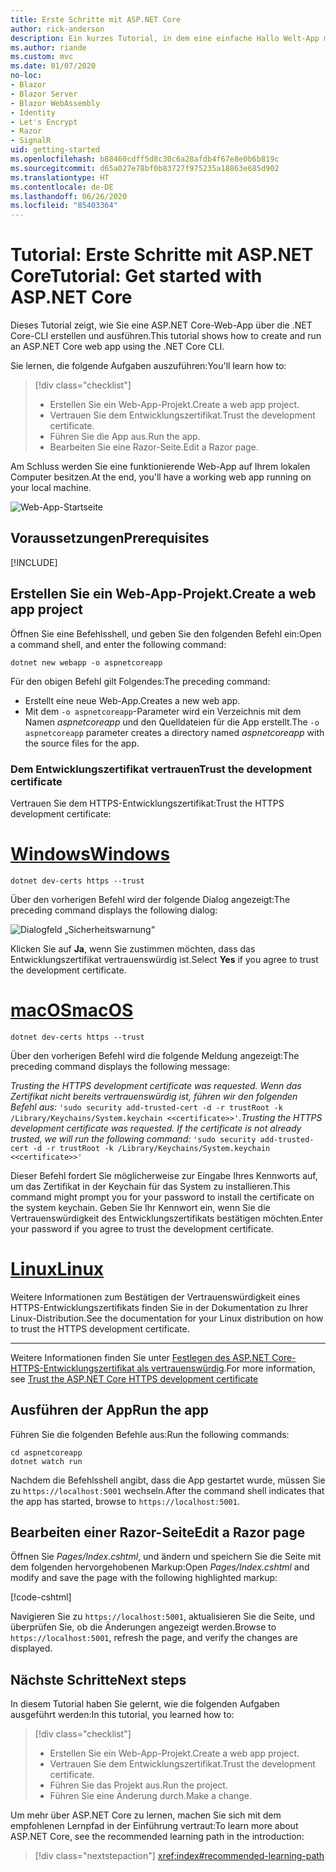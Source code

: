 ```yaml
---
title: Erste Schritte mit ASP.NET Core
author: rick-anderson
description: Ein kurzes Tutorial, in dem eine einfache Hallo Welt-App mit ASP.NET Core erstellt und ausgeführt wird.
ms.author: riande
ms.custom: mvc
ms.date: 01/07/2020
no-loc:
- Blazor
- Blazor Server
- Blazor WebAssembly
- Identity
- Let's Encrypt
- Razor
- SignalR
uid: getting-started
ms.openlocfilehash: b88460cdff5d8c30c6a28afdb4f67e8e0b6b819c
ms.sourcegitcommit: d65a027e78bf0b83727f975235a18863e685d902
ms.translationtype: HT
ms.contentlocale: de-DE
ms.lasthandoff: 06/26/2020
ms.locfileid: "85403364"
---
```

# <a name="tutorial-get-started-with-aspnet-core"></a><span data-ttu-id="1ac34-103">Tutorial: Erste Schritte mit ASP.NET Core</span><span class="sxs-lookup"><span data-stu-id="1ac34-103">Tutorial: Get started with ASP.NET Core</span></span>

<span data-ttu-id="1ac34-104">Dieses Tutorial zeigt, wie Sie eine ASP.NET Core-Web-App über die .NET Core-CLI erstellen und ausführen.</span><span class="sxs-lookup"><span data-stu-id="1ac34-104">This tutorial shows how to create and run an ASP.NET Core web app using the .NET Core CLI.</span></span>

<span data-ttu-id="1ac34-105">Sie lernen, die folgende Aufgaben auszuführen:</span><span class="sxs-lookup"><span data-stu-id="1ac34-105">You'll learn how to:</span></span>

> [!div class="checklist"]
> * <span data-ttu-id="1ac34-106">Erstellen Sie ein Web-App-Projekt.</span><span class="sxs-lookup"><span data-stu-id="1ac34-106">Create a web app project.</span></span>
> * <span data-ttu-id="1ac34-107">Vertrauen Sie dem Entwicklungszertifikat.</span><span class="sxs-lookup"><span data-stu-id="1ac34-107">Trust the development certificate.</span></span>
> * <span data-ttu-id="1ac34-108">Führen Sie die App aus.</span><span class="sxs-lookup"><span data-stu-id="1ac34-108">Run the app.</span></span>
> * <span data-ttu-id="1ac34-109">Bearbeiten Sie eine Razor-Seite.</span><span class="sxs-lookup"><span data-stu-id="1ac34-109">Edit a Razor page.</span></span>

<span data-ttu-id="1ac34-110">Am Schluss werden Sie eine funktionierende Web-App auf Ihrem lokalen Computer besitzen.</span><span class="sxs-lookup"><span data-stu-id="1ac34-110">At the end, you'll have a working web app running on your local machine.</span></span>

![Web-App-Startseite](_static/home-page.png)

## <a name="prerequisites"></a><span data-ttu-id="1ac34-112">Voraussetzungen</span><span class="sxs-lookup"><span data-stu-id="1ac34-112">Prerequisites</span></span>

[!INCLUDE[](~/includes/3.1-SDK.md)]

## <a name="create-a-web-app-project"></a><span data-ttu-id="1ac34-113">Erstellen Sie ein Web-App-Projekt.</span><span class="sxs-lookup"><span data-stu-id="1ac34-113">Create a web app project</span></span>

<span data-ttu-id="1ac34-114">Öffnen Sie eine Befehlsshell, und geben Sie den folgenden Befehl ein:</span><span class="sxs-lookup"><span data-stu-id="1ac34-114">Open a command shell, and enter the following command:</span></span>

```dotnetcli
dotnet new webapp -o aspnetcoreapp
```

<span data-ttu-id="1ac34-115">Für den obigen Befehl gilt Folgendes:</span><span class="sxs-lookup"><span data-stu-id="1ac34-115">The preceding command:</span></span>

* <span data-ttu-id="1ac34-116">Erstellt eine neue Web-App.</span><span class="sxs-lookup"><span data-stu-id="1ac34-116">Creates a new web app.</span></span>  
* <span data-ttu-id="1ac34-117">Mit dem `-o aspnetcoreapp`-Parameter wird ein Verzeichnis mit dem Namen *aspnetcoreapp* und den Quelldateien für die App erstellt.</span><span class="sxs-lookup"><span data-stu-id="1ac34-117">The `-o aspnetcoreapp` parameter creates a directory named *aspnetcoreapp* with the source files for the app.</span></span>

### <a name="trust-the-development-certificate"></a><span data-ttu-id="1ac34-118">Dem Entwicklungszertifikat vertrauen</span><span class="sxs-lookup"><span data-stu-id="1ac34-118">Trust the development certificate</span></span>

<span data-ttu-id="1ac34-119">Vertrauen Sie dem HTTPS-Entwicklungszertifikat:</span><span class="sxs-lookup"><span data-stu-id="1ac34-119">Trust the HTTPS development certificate:</span></span>

# <a name="windows"></a>[<span data-ttu-id="1ac34-120">Windows</span><span class="sxs-lookup"><span data-stu-id="1ac34-120">Windows</span></span>](#tab/windows)

```dotnetcli
dotnet dev-certs https --trust
```

<span data-ttu-id="1ac34-121">Über den vorherigen Befehl wird der folgende Dialog angezeigt:</span><span class="sxs-lookup"><span data-stu-id="1ac34-121">The preceding command displays the following dialog:</span></span>

![Dialogfeld „Sicherheitswarnung“](~/getting-started/_static/cert.png)

<span data-ttu-id="1ac34-123">Klicken Sie auf **Ja**, wenn Sie zustimmen möchten, dass das Entwicklungszertifikat vertrauenswürdig ist.</span><span class="sxs-lookup"><span data-stu-id="1ac34-123">Select **Yes** if you agree to trust the development certificate.</span></span>

# <a name="macos"></a>[<span data-ttu-id="1ac34-124">macOS</span><span class="sxs-lookup"><span data-stu-id="1ac34-124">macOS</span></span>](#tab/macos)

```dotnetcli
dotnet dev-certs https --trust
```

<span data-ttu-id="1ac34-125">Über den vorherigen Befehl wird die folgende Meldung angezeigt:</span><span class="sxs-lookup"><span data-stu-id="1ac34-125">The preceding command displays the following message:</span></span>

<span data-ttu-id="1ac34-126">*Trusting the HTTPS development certificate was requested. Wenn das Zertifikat nicht bereits vertrauenswürdig ist, führen wir den folgenden Befehl aus:*  `'sudo security add-trusted-cert -d -r trustRoot -k /Library/Keychains/System.keychain <<certificate>>'`.</span><span class="sxs-lookup"><span data-stu-id="1ac34-126">*Trusting the HTTPS development certificate was requested. If the certificate is not already trusted, we will run the following command:* `'sudo security add-trusted-cert -d -r trustRoot -k /Library/Keychains/System.keychain <<certificate>>'`</span></span>

<span data-ttu-id="1ac34-127">Dieser Befehl fordert Sie möglicherweise zur Eingabe Ihres Kennworts auf, um das Zertifikat in der Keychain für das System zu installieren.</span><span class="sxs-lookup"><span data-stu-id="1ac34-127">This command might prompt you for your password to install the certificate on the system keychain.</span></span> <span data-ttu-id="1ac34-128">Geben Sie Ihr Kennwort ein, wenn Sie die Vertrauenswürdigkeit des Entwicklungszertifikats bestätigen möchten.</span><span class="sxs-lookup"><span data-stu-id="1ac34-128">Enter your password if you agree to trust the development certificate.</span></span>

# <a name="linux"></a>[<span data-ttu-id="1ac34-129">Linux</span><span class="sxs-lookup"><span data-stu-id="1ac34-129">Linux</span></span>](#tab/linux)

<span data-ttu-id="1ac34-130">Weitere Informationen zum Bestätigen der Vertrauenswürdigkeit eines HTTPS-Entwicklungszertifikats finden Sie in der Dokumentation zu Ihrer Linux-Distribution.</span><span class="sxs-lookup"><span data-stu-id="1ac34-130">See the documentation for your Linux distribution on how to trust the HTTPS development certificate.</span></span>

---

<span data-ttu-id="1ac34-131">Weitere Informationen finden Sie unter [Festlegen des ASP.NET Core-HTTPS-Entwicklungszertifikat als vertrauenswürdig](xref:security/enforcing-ssl#trust-the-aspnet-core-https-development-certificate-on-windows-and-macos).</span><span class="sxs-lookup"><span data-stu-id="1ac34-131">For more information, see [Trust the ASP.NET Core HTTPS development certificate](xref:security/enforcing-ssl#trust-the-aspnet-core-https-development-certificate-on-windows-and-macos)</span></span>

## <a name="run-the-app"></a><span data-ttu-id="1ac34-132">Ausführen der App</span><span class="sxs-lookup"><span data-stu-id="1ac34-132">Run the app</span></span>

<span data-ttu-id="1ac34-133">Führen Sie die folgenden Befehle aus:</span><span class="sxs-lookup"><span data-stu-id="1ac34-133">Run the following commands:</span></span>

```dotnetcli
cd aspnetcoreapp
dotnet watch run
```

<span data-ttu-id="1ac34-134">Nachdem die Befehlsshell angibt, dass die App gestartet wurde, müssen Sie zu `https://localhost:5001` wechseln.</span><span class="sxs-lookup"><span data-stu-id="1ac34-134">After the command shell indicates that the app has started, browse to `https://localhost:5001`.</span></span>

## <a name="edit-a-razor-page"></a><span data-ttu-id="1ac34-135">Bearbeiten einer Razor-Seite</span><span class="sxs-lookup"><span data-stu-id="1ac34-135">Edit a Razor page</span></span>

<span data-ttu-id="1ac34-136">Öffnen Sie *Pages/Index.cshtml*, und ändern und speichern Sie die Seite mit dem folgenden hervorgehobenen Markup:</span><span class="sxs-lookup"><span data-stu-id="1ac34-136">Open *Pages/Index.cshtml* and modify and save the page with the following highlighted markup:</span></span>

[!code-cshtml[](sample/index.cshtml?highlight=9)]

<span data-ttu-id="1ac34-137">Navigieren Sie zu `https://localhost:5001`, aktualisieren Sie die Seite, und überprüfen Sie, ob die Änderungen angezeigt werden.</span><span class="sxs-lookup"><span data-stu-id="1ac34-137">Browse to `https://localhost:5001`, refresh the page, and verify the changes are displayed.</span></span>

## <a name="next-steps"></a><span data-ttu-id="1ac34-138">Nächste Schritte</span><span class="sxs-lookup"><span data-stu-id="1ac34-138">Next steps</span></span>

<span data-ttu-id="1ac34-139">In diesem Tutorial haben Sie gelernt, wie die folgenden Aufgaben ausgeführt werden:</span><span class="sxs-lookup"><span data-stu-id="1ac34-139">In this tutorial, you learned how to:</span></span>

> [!div class="checklist"]
> * <span data-ttu-id="1ac34-140">Erstellen Sie ein Web-App-Projekt.</span><span class="sxs-lookup"><span data-stu-id="1ac34-140">Create a web app project.</span></span>
> * <span data-ttu-id="1ac34-141">Vertrauen Sie dem Entwicklungszertifikat.</span><span class="sxs-lookup"><span data-stu-id="1ac34-141">Trust the development certificate.</span></span>
> * <span data-ttu-id="1ac34-142">Führen Sie das Projekt aus.</span><span class="sxs-lookup"><span data-stu-id="1ac34-142">Run the project.</span></span>
> * <span data-ttu-id="1ac34-143">Führen Sie eine Änderung durch.</span><span class="sxs-lookup"><span data-stu-id="1ac34-143">Make a change.</span></span>

<span data-ttu-id="1ac34-144">Um mehr über ASP.NET Core zu lernen, machen Sie sich mit dem empfohlenen Lernpfad in der Einführung vertraut:</span><span class="sxs-lookup"><span data-stu-id="1ac34-144">To learn more about ASP.NET Core, see the recommended learning path in the introduction:</span></span>

> [!div class="nextstepaction"]
> <xref:index#recommended-learning-path>

